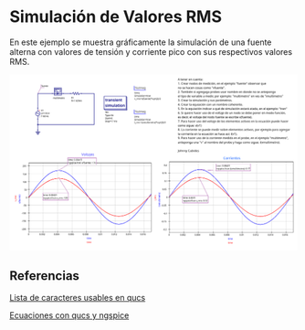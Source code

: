# Simulación de Valores RMS

En este ejemplo se muestra gráficamente la simulación de una
fuente alterna con valores de tensión y corriente pico con sus
respectivos valores RMS.

![Medición RMS](./rms-voltage-and-current.png)

## Referencias

[Lista de caracteres usables en qucs](http://web.mit.edu/qucs_v0.0.19/docs/en/characters.html)

[Ecuaciones con qucs y ngspice](https://qucs-help.readthedocs.io/en/spice4qucs/DModel.html#qucs-equations-usage-with-ngspice-and-xyce)


